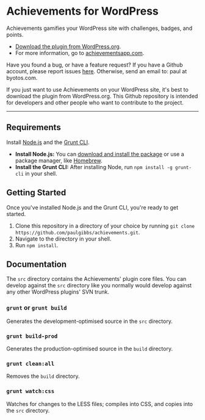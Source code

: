 # Achievements for WordPress
Achievements gamifies your WordPress site with challenges, badges, and points.

* [Download the plugin from WordPress.org](https://wordpress.org/plugins/achievements).
* For more information, go to [achievementsapp.com](http://achievementsapp.com/).

Have you found a bug, or have a feature request? If you have a Github account, please report issues [here](https://github.com/paulgibbs/achievements/issues). Otherwise, send an email to: paul at byotos.com.

If you just want to use Achievements on your WordPress site, it's best to download the plugin from WordPress.org. This Github repository is intended for developers and other people who want to contribute to the project.

----

Requirements
------------
Install [Node.js](http://nodejs.org/) and the [Grunt CLI](http://gruntjs.com/getting-started).

* **Install Node.js:** You can [download and install the package](http://nodejs.org/) or use a package manager, like [Homebrew](http://brew.sh/).
* **Install the Grunt CLI:** After installing Node, run `npm install -g grunt-cli` in your shell.


Getting Started
---------------
Once you've installed Node.js and the Grunt CLI, you're ready to get started.

1. Clone this repository in a directory of your choice by running `git clone https://github.com/paulgibbs/achievements.git`.
2. Navigate to the directory in your shell.
3. Run `npm install`.


Documentation
-------------

The `src` directory contains the Achievements' plugin core files. You can develop against the `src` directory like you normally would develop against any other WordPress plugins' SVN trunk.

### `grunt` or `grunt build`
Generates the development-optimised source in the `src` directory.

### `grunt build-prod`
Generates the production-optimised source in the `build` directory.

### `grunt clean:all`
Removes the `build` directory.

### `grunt watch:css`
Watches for changes to the LESS files; compiles into CSS, and copies into the `src` directory.